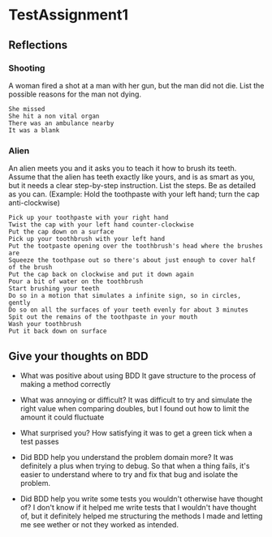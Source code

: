 # TestAssignment1

## Reflections
### Shooting
A woman fired a shot at a man with her gun, but the man did not die. List the possible
reasons for the man not dying.
```
She missed
She hit a non vital organ
There was an ambulance nearby
It was a blank
```

### Alien
An alien meets you and it asks you to teach it how to brush its teeth. Assume that the
alien has teeth exactly like yours, and is as smart as you, but it needs a clear step-by-step
instruction. List the steps. Be as detailed as you can. (Example: Hold the toothpaste with
your left hand; turn the cap anti-clockwise)
```
Pick up your toothpaste with your right hand
Twist the cap with your left hand counter-clockwise
Put the cap down on a surface
Pick up your toothbrush with your left hand
Put the tootpaste opening over the toothbrush's head where the brushes are
Squeeze the toothpase out so there's about just enough to cover half of the brush
Put the cap back on clockwise and put it down again
Pour a bit of water on the toothbrush
Start brushing your teeth
Do so in a motion that simulates a infinite sign, so in circles, gently
Do so on all the surfaces of your teeth evenly for about 3 minutes
Spit out the remains of the toothpaste in your mouth
Wash your toothbrush
Put it back down on surface
```

## Give your thoughts on BDD
- What was positive about using BDD
It gave structure to the process of making a method correctly

- What was annoying or difficult?
It was difficult to try and simulate the right value when comparing doubles, but I found out how to limit the amount it could fluctuate

- What surprised you?
How satisfying it was to get a green tick when a test passes

- Did BDD help you understand the problem domain more?
It was definitely a plus when trying to debug. So that when a thing fails, it's easier to understand where to try and fix that bug and isolate the problem.

- Did BDD help you write some tests you wouldn't otherwise have thought of?
I don't know if it helped me write tests that I wouldn't have thought of, but it definitely helped me structuring the methods I made and letting me see wether or not they worked as intended.

